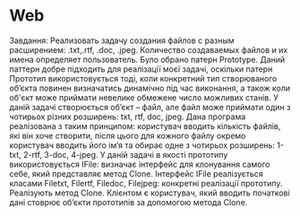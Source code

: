# Web
Завдання: Реализовать задачу создания файлов с разным расширением: .txt,.rtf, .doc, .jpeg. Количество создаваемых файлов и их имена определяет пользователь. 
Було обрано патерн Prototype. 
  Даний паттерн добре підходить для реалізації моєї задачі, оскільки патерн Прототип використовується тоді, коли конкретний тип створюваного об’єкта повинен визначатись динамічно під час виконання, а також коли об'єкт може приймати невелике обмежене число можливих станів. У даній задачі створюється об’єкт – файл, але файл може приймати один з чотирьох різних розширень: txt, rtf, doc, jpeg.
 Дана програма реалізована з таким принципом: користувач вводить кількість файлів, які він хоче створити, після цього для кожного файлу окремо користувач вводить його ім’я та обирає одне з чотирьох розширень: 1-txt, 2-rtf, 3-doc, 4-jpeg.
 У даній задачі в якості прототипу використовується IFile: визначає інтерфейс для клонування самого себе, який представляє метод Clone.
 Інтерфейс IFile реалізується класами Filetxt, Filertf, Filedoc, Filejpeg: конкретні реалізації прототипу. Реалізують метод Clone. 
 Клієнтом є користувач, який вводить початкові дані стоврює об’єкти прототипів за допомогою метода Clone.

